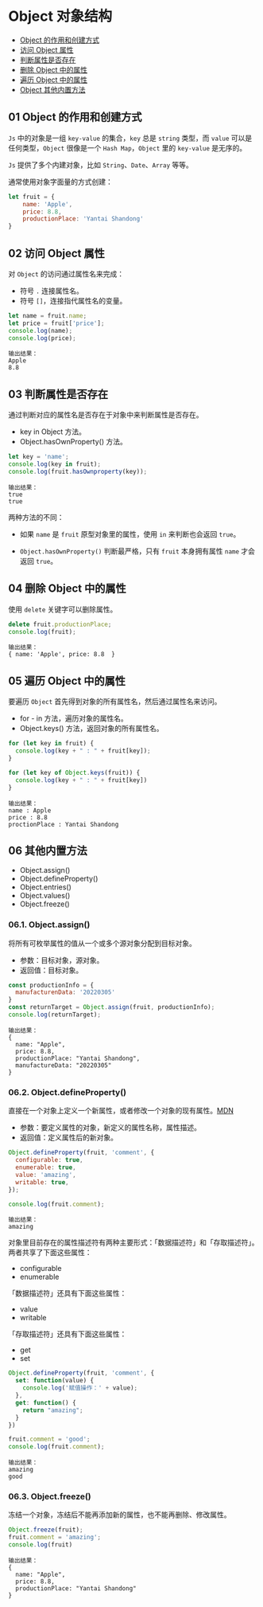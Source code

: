 # Object 对象结构

- [Object 的作用和创建方式](#01-Object-的作用和创建方式)
- [访问 Object 属性](#02-访问-Object-属性)
- [判断属性是否存在](#03-判断属性是否存在)
- [删除 Object 中的属性](#04-删除-Object-中的属性)
- [遍历 Object 中的属性](#05-遍历-Object-中的属性)
- [Object 其他内置方法](#06-其他内置方法)


## 01 Object 的作用和创建方式
`Js` 中的对象是一组 `key-value` 的集合，`key` 总是 `string` 类型，而 `value` 可以是任何类型，`Object` 很像是一个 `Hash Map`，`Object` 里的 `key-value` 是无序的。

`Js` 提供了多个内建对象，比如 `String`、`Date`、`Array` 等等。 

通常使用对象字面量的方式创建：

```js
let fruit = {
    name: 'Apple',
    price: 8.8,
    productionPlace: 'Yantai Shandong'
}
```


## 02 访问 Object 属性
对 `Object` 的访问通过属性名来完成：
- 符号 ` . ` 连接属性名。
- 符号 `[]`，连接指代属性名的变量。

```js
let name = fruit.name;
let price = fruit['price'];
console.log(name);
console.log(price);
```
```
输出结果：
Apple
8.8
```


## 03 判断属性是否存在
通过判断对应的属性名是否存在于对象中来判断属性是否存在。
- key in Object 方法。
- Object.hasOwnProperty() 方法。

```js
let key = 'name';
console.log(key in fruit);
console.log(fruit.hasOwnproperty(key));
```
```
输出结果：
true
true
```

两种方法的不同：
- 如果 `name` 是 `fruit` 原型对象里的属性，使用 `in` 来判断也会返回 `true`。

- `Object.hasOwnProperty()` 判断最严格，只有 `fruit` 本身拥有属性 `name` 才会返回 `true`。


## 04 删除 Object 中的属性
使用 `delete` 关键字可以删除属性。

```js
delete fruit.productionPlace;
console.log(fruit);
```
```
输出结果：
{ name: 'Apple', price: 8.8  }
```


## 05 遍历 Object 中的属性
要遍历 `Object` 首先得到对象的所有属性名，然后通过属性名来访问。
- for - in 方法，遍历对象的属性名。
- Object.keys() 方法，返回对象的所有属性名。

```js
for (let key in fruit) {
  console.log(key + " : " + fruit[key]);
}
```
```js
for (let key of Object.keys(fruit)) {
  console.log(key + " : " + fruit[key])
}
```
```
输出结果：
name : Apple
price : 8.8
proctionPlace : Yantai Shandong
```


## 06 其他内置方法
- Object.assign()
- Object.defineProperty()
- Object.entries()
- Object.values()
- Object.freeze()

### 06.1. Object.assign()
将所有可枚举属性的值从一个或多个源对象分配到目标对象。
- 参数：目标对象，源对象。
- 返回值：目标对象。

```js
const productionInfo = { 
  manufacturenData: '20220305'
}
const returnTarget = Object.assign(fruit, productionInfo);
console.log(returnTarget);
```
```
输出结果：
{ 
  name: "Apple", 
  price: 8.8, 
  productionPlace: "Yantai Shandong", 
  manufactureData: "20220305" 
}
```

### 06.2. Object.defineProperty()
直接在一个对象上定义一个新属性，或者修改一个对象的现有属性。[MDN](https://developer.mozilla.org/zh-CN/docs/Web/JavaScript/Reference/Global_Objects/Object/defineProperty)
- 参数：要定义属性的对象，新定义的属性名称，属性描述。
- 返回值：定义属性后的新对象。

```js
Object.defineProperty(fruit, 'comment', {
  configurable: true,
  enumerable: true,
  value: 'amazing',
  writable: true,
});

console.log(fruit.comment);
```
```
输出结果：
amazing
```
对象里目前存在的属性描述符有两种主要形式：「数据描述符」和「存取描述符」。两者共享了下面这些属性：
- configurable
- enumerable

「数据描述符」还具有下面这些属性：
- value
- writable

「存取描述符」还具有下面这些属性：
- get
- set

```js
Object.defineProperty(fruit, 'comment', {
  set: function(value) {
    console.log('赋值操作：' + value);
  },
  get: function() {
    return "amazing";
  }
})

fruit.comment = 'good';
console.log(fruit.comment);
```
```
输出结果：
amazing
good
```

### 06.3. Object.freeze()
冻结一个对象，冻结后不能再添加新的属性，也不能再删除、修改属性。

```js
Object.freeze(fruit);
fruit.comment = 'amazing';
console.log(fruit)
```
```
输出结果：
{ 
  name: "Apple", 
  price: 8.8, 
  productionPlace: "Yantai Shandong"
}
```